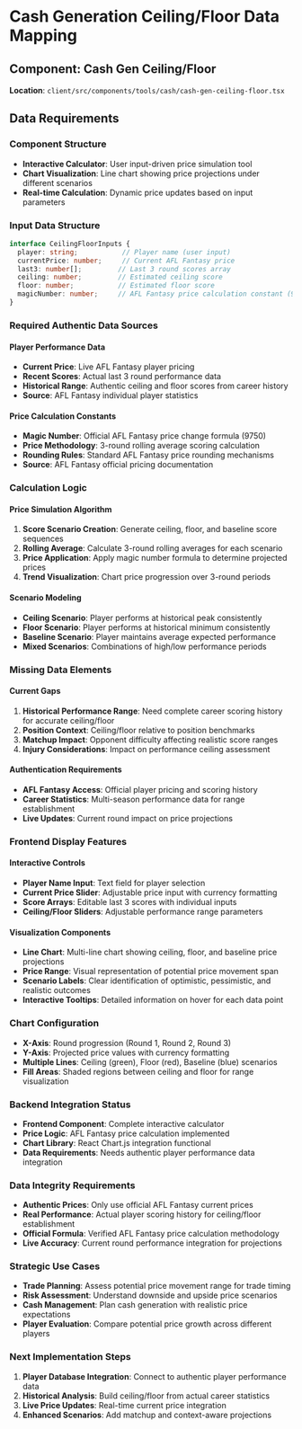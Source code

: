 # Cash Generation Ceiling/Floor Data Mapping

## Component: Cash Gen Ceiling/Floor
**Location**: `client/src/components/tools/cash/cash-gen-ceiling-floor.tsx`

## Data Requirements

### Component Structure
- **Interactive Calculator**: User input-driven price simulation tool
- **Chart Visualization**: Line chart showing price projections under different scenarios
- **Real-time Calculation**: Dynamic price updates based on input parameters

### Input Data Structure
```typescript
interface CeilingFloorInputs {
  player: string;           // Player name (user input)
  currentPrice: number;     // Current AFL Fantasy price
  last3: number[];         // Last 3 round scores array
  ceiling: number;         // Estimated ceiling score
  floor: number;           // Estimated floor score
  magicNumber: number;     // AFL Fantasy price calculation constant (9750)
}
```

### Required Authentic Data Sources

#### Player Performance Data
- **Current Price**: Live AFL Fantasy player pricing
- **Recent Scores**: Actual last 3 round performance data
- **Historical Range**: Authentic ceiling and floor scores from career history
- **Source**: AFL Fantasy individual player statistics

#### Price Calculation Constants
- **Magic Number**: Official AFL Fantasy price change formula (9750)
- **Price Methodology**: 3-round rolling average scoring calculation
- **Rounding Rules**: Standard AFL Fantasy price rounding mechanisms
- **Source**: AFL Fantasy official pricing documentation

### Calculation Logic

#### Price Simulation Algorithm
1. **Score Scenario Creation**: Generate ceiling, floor, and baseline score sequences
2. **Rolling Average**: Calculate 3-round rolling averages for each scenario
3. **Price Application**: Apply magic number formula to determine projected prices
4. **Trend Visualization**: Chart price progression over 3-round periods

#### Scenario Modeling
- **Ceiling Scenario**: Player performs at historical peak consistently
- **Floor Scenario**: Player performs at historical minimum consistently
- **Baseline Scenario**: Player maintains average expected performance
- **Mixed Scenarios**: Combinations of high/low performance periods

### Missing Data Elements

#### Current Gaps
1. **Historical Performance Range**: Need complete career scoring history for accurate ceiling/floor
2. **Position Context**: Ceiling/floor relative to position benchmarks
3. **Matchup Impact**: Opponent difficulty affecting realistic score ranges
4. **Injury Considerations**: Impact on performance ceiling assessment

#### Authentication Requirements
- **AFL Fantasy Access**: Official player pricing and scoring history
- **Career Statistics**: Multi-season performance data for range establishment
- **Live Updates**: Current round impact on price projections

### Frontend Display Features

#### Interactive Controls
- **Player Name Input**: Text field for player selection
- **Current Price Slider**: Adjustable price input with currency formatting
- **Score Arrays**: Editable last 3 scores with individual inputs
- **Ceiling/Floor Sliders**: Adjustable performance range parameters

#### Visualization Components
- **Line Chart**: Multi-line chart showing ceiling, floor, and baseline price projections
- **Price Range**: Visual representation of potential price movement span
- **Scenario Labels**: Clear identification of optimistic, pessimistic, and realistic outcomes
- **Interactive Tooltips**: Detailed information on hover for each data point

### Chart Configuration
- **X-Axis**: Round progression (Round 1, Round 2, Round 3)
- **Y-Axis**: Projected price values with currency formatting
- **Multiple Lines**: Ceiling (green), Floor (red), Baseline (blue) scenarios
- **Fill Areas**: Shaded regions between ceiling and floor for range visualization

### Backend Integration Status
- **Frontend Component**: Complete interactive calculator
- **Price Logic**: AFL Fantasy price calculation implemented
- **Chart Library**: React Chart.js integration functional
- **Data Requirements**: Needs authentic player performance data integration

### Data Integrity Requirements
- **Authentic Prices**: Only use official AFL Fantasy current prices
- **Real Performance**: Actual player scoring history for ceiling/floor establishment
- **Official Formula**: Verified AFL Fantasy price calculation methodology
- **Live Accuracy**: Current round performance integration for projections

### Strategic Use Cases
- **Trade Planning**: Assess potential price movement range for trade timing
- **Risk Assessment**: Understand downside and upside price scenarios
- **Cash Management**: Plan cash generation with realistic price expectations
- **Player Evaluation**: Compare potential price growth across different players

### Next Implementation Steps
1. **Player Database Integration**: Connect to authentic player performance data
2. **Historical Analysis**: Build ceiling/floor from actual career statistics
3. **Live Price Updates**: Real-time current price integration
4. **Enhanced Scenarios**: Add matchup and context-aware projections